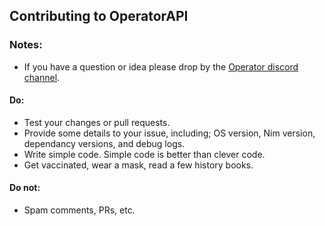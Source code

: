 ## Contributing to OperatorAPI

### Notes:
* If you have a question or idea please drop by the [Operator discord channel](https://discord.gg/NWURE99JzE).

#### Do:
* Test your changes or pull requests.
* Provide some details to your issue, including; OS version, Nim version, dependancy versions, and debug logs.
* Write simple code.  Simple code is better than clever code.
* Get vaccinated, wear a mask, read a few history books.

#### Do not:
* Spam comments, PRs, etc.
